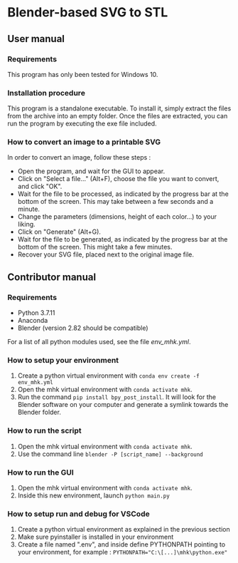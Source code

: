 # Blender-based SVG to STL 

## User manual

### Requirements

This program has only been tested for Windows 10.

### Installation procedure

This program is a standalone executable.
To install it, simply extract the files from the archive into an empty folder.
Once the files are extracted, you can run the program by executing the exe file included.

### How to convert an image to a printable SVG

In order to convert an image, follow these steps :
- Open the program, and wait for the GUI to appear.
- Click on "Select a file..." (Alt+F), choose the file you want to convert, and click "OK".
- Wait for the file to be processed, as indicated by the progress bar at the bottom of the screen. This may take between a few seconds and a minute.
- Change the parameters (dimensions, height of each color...) to your liking.
- Click on "Generate" (Alt+G).
- Wait for the file to be generated, as indicated by the progress bar at the bottom of the screen. This might take a few minutes.
- Recover your SVG file, placed next to the original image file.

## Contributor manual

### Requirements
- Python 3.7.11
- Anaconda
- Blender  (version 2.82 should be compatible)

For a list of all python modules used, see the file *env_mhk.yml*.

### How to setup your environment
1. Create a python virtual environment with `conda env create -f env_mhk.yml`
3. Open the mhk virtual environment with `conda activate mhk`.
4. Run the command `pip install bpy_post_install`. It will look for the Blender software on your computer and generate a symlink towards the Blender folder.

### How to run the script
1. Open the mhk virtual environment with `conda activate mhk`.
2. Use the command line `blender -P [script_name] --background`

### How to run the GUI
1. Open the mhk virtual environment with `conda activate mhk`.
2. Inside this new environment, launch `python main.py`

### How to setup run and debug for VSCode
1. Create a python virtual environment as explained in the previous section
2. Make sure pyinstaller is installed in your environment
3. Create a file named ".env", and inside define PYTHONPATH pointing to your environment, for example : `PYTHONPATH="C:\[...]\mhk\python.exe"`
